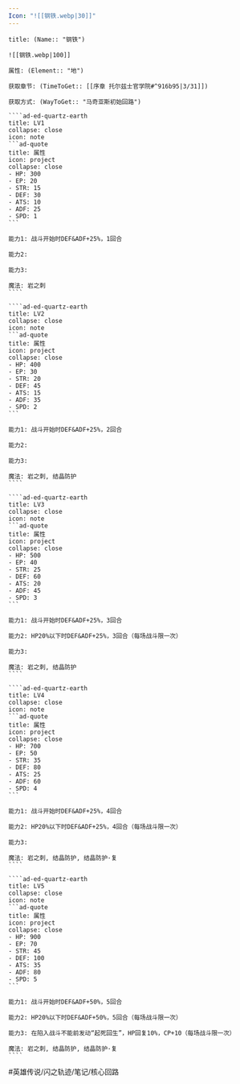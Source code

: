 ```yaml
---
Icon: "![[钢铁.webp|30]]"
---
```

`````ad-ed-quartz-earth
title: (Name:: "钢铁")

![[钢铁.webp|100]]

属性: (Element:: "地")

获取章节: (TimeToGet:: [[序章 托尔兹士官学院#^916b95|3/31]])

获取方式: (WayToGet:: "马奇亚斯初始回路")

````ad-ed-quartz-earth
title: LV1
collapse: close
icon: note
```ad-quote
title: 属性
icon: project
collapse: close
- HP: 300
- EP: 20
- STR: 15
- DEF: 30
- ATS: 10
- ADF: 25
- SPD: 1
```

能力1: 战斗开始时DEF&ADF+25%，1回合

能力2:

能力3:

魔法: 岩之刺
````

````ad-ed-quartz-earth
title: LV2
collapse: close
icon: note
```ad-quote
title: 属性
icon: project
collapse: close
- HP: 400
- EP: 30
- STR: 20
- DEF: 45
- ATS: 15
- ADF: 35
- SPD: 2
```

能力1: 战斗开始时DEF&ADF+25%，2回合

能力2:

能力3:

魔法: 岩之刺, 结晶防护
````

````ad-ed-quartz-earth
title: LV3
collapse: close
icon: note
```ad-quote
title: 属性
icon: project
collapse: close
- HP: 500
- EP: 40
- STR: 25
- DEF: 60
- ATS: 20
- ADF: 45
- SPD: 3
```

能力1: 战斗开始时DEF&ADF+25%，3回合

能力2: HP20%以下时DEF&ADF+25%，3回合（每场战斗限一次）

能力3: 

魔法: 岩之刺, 结晶防护
````

````ad-ed-quartz-earth
title: LV4
collapse: close
icon: note
```ad-quote
title: 属性
icon: project
collapse: close
- HP: 700
- EP: 50
- STR: 35
- DEF: 80
- ATS: 25
- ADF: 60
- SPD: 4
```

能力1: 战斗开始时DEF&ADF+25%，4回合

能力2: HP20%以下时DEF&ADF+25%，4回合（每场战斗限一次）

能力3: 

魔法: 岩之刺, 结晶防护, 结晶防护·复
````

````ad-ed-quartz-earth
title: LV5
collapse: close
icon: note
```ad-quote
title: 属性
icon: project
collapse: close
- HP: 900
- EP: 70
- STR: 45
- DEF: 100
- ATS: 35
- ADF: 80
- SPD: 5
```

能力1: 战斗开始时DEF&ADF+50%，5回合

能力2: HP20%以下时DEF&ADF+50%，5回合（每场战斗限一次）

能力3: 在陷入战斗不能前发动“起死回生”，HP回复10%，CP+10（每场战斗限一次）

魔法: 岩之刺, 结晶防护, 结晶防护·复
````
`````
#英雄传说/闪之轨迹/笔记/核心回路 